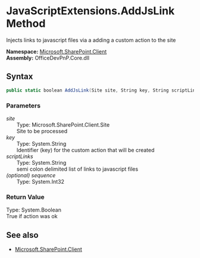 # JavaScriptExtensions.AddJsLink Method  
Injects links to javascript files via a adding a custom action to the site  

**Namespace:** [Microsoft.SharePoint.Client](Microsoft.SharePoint.Client.md)  
**Assembly:** OfficeDevPnP.Core.dll  
## Syntax
```C#
public static boolean AddJsLink(Site site, String key, String scriptLinks, Int32 sequence)
```
### Parameters
*site*  
&emsp;&emsp;Type: Microsoft.SharePoint.Client.Site  
&emsp;&emsp;Site to be processed  
*key*  
&emsp;&emsp;Type: System.String  
&emsp;&emsp;Identifier (key) for the custom action that will be created  
*scriptLinks*  
&emsp;&emsp;Type: System.String  
&emsp;&emsp;semi colon delimited list of links to javascript files  
*(optional) sequence*  
&emsp;&emsp;Type: System.Int32  
### Return Value
Type: System.Boolean  
True if action was ok

## See also
- [Microsoft.SharePoint.Client](Microsoft.SharePoint.Client.md)
